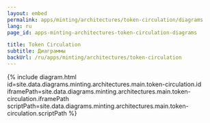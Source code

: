 ```yaml
---
layout: embed
permalink: apps/minting/architectures/token-circulation/diagrams
lang: ru
page_id: apps-minting-architectures-token-circulation-diagrams

title: Token Circulation
subtitle: Диаграммы
backUrl: /ru/apps/minting/architectures/token-circulation
---
```

{% include diagram.html id=site.data.diagrams.minting.architectures.main.token-circulation.id iframePath=site.data.diagrams.minting.architectures.main.token-circulation.iframePath scriptPath=site.data.diagrams.minting.architectures.main.token-circulation.scriptPath %}